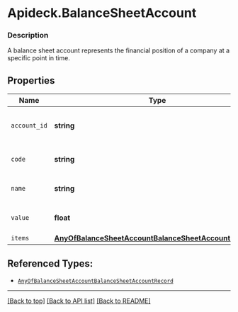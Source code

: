 # Apideck.BalanceSheetAccount

### Description

A balance sheet account represents the financial position of a company at a specific point in time.

## Properties
Name | Type | Description | Notes
------------ | ------------- | ------------- | -------------
`account_id` | **string** | The unique identifier for the account. | [optional] 
`code` | **string** | The code of the account. | [optional] 
`name` | **string** | Name of the report item | [optional] 
`value` | **float** | The value of the account. | [optional] 
`items` | [**AnyOfBalanceSheetAccountBalanceSheetAccountRecord[]**](AnyOfBalanceSheetAccountBalanceSheetAccountRecord.md) |  | [optional] 





## Referenced Types:




* [`AnyOfBalanceSheetAccountBalanceSheetAccountRecord`](AnyOfBalanceSheetAccountBalanceSheetAccountRecord.md)

---

[[Back to top]](#) [[Back to API list]](../../../../README.md#documentation-for-api-endpoints) [[Back to README]](../../../../README.md)


